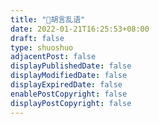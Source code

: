 ```yaml
---
title: "🦖胡言乱语"
date: 2022-01-21T16:25:53+08:00
draft: false
type: shuoshuo
adjacentPost: false
displayPublishedDate: false
displayModifiedDate: false
displayExpiredDate: false
enablePostCopyright: false
displayPostCopyright: false
---
```


<div id="bber"></div>

<script type="module" src="https://immmmm.com/emaction.js?v=230811"></script>
<script src="https://fastly.jsdelivr.net/npm/marked/marked.min.js"></script>
<script src="https://fastly.jsdelivr.net/gh/Tokinx/ViewImage/view-image.min.js"></script>
<script src="https://fastly.jsdelivr.net/gh/Tokinx/Lately/lately.min.js"></script>
<script src="https://cdn.staticfile.org/twikoo/1.6.16/twikoo.all.min.js"></script>
<script type="text/javascript">
  var bbMemos = {
    memos: 'http://47.103.62.167:5230/',//修改为自己部署 Memos 的网址，末尾有 / 斜杠
    limit: '',//默认每次显示 10 条
    creatorId:'1' ,//早期默认为 101 用户，新安装是 1； https://demo.usememos.com/u/101
    APIVersion: 'new'
    domId: '',//默认为 bber
    twiEnv:'https://masone-zhao-twikoo.hf.space/',//启开 twikoo 评论，默认 https://metk.edui.fun/
    //host: 'https://demo.usememos.com/', // 修改为自己部署 Memos 的网址，末尾有 / 斜杠。
    //limit: '10', // 每页显示的条数，默认显示 10 条。
    //creatorId: '1', // 老的实例是 101，新的实例是 1。https://demo.usememos.com/u/1
    //domId: '#memos', // 默认为 #memos，一般不用修改。
    //username: 'memos', // 自定义显示在前端的 ID。
    //name: 'Official Demo', // 自定义显示在前端的全名。
    //language: 'zh-CN', // `en` `zh-CN` 等，用于显示相对时间。
    //APIVersion: 'new', // `new` 或者 `legacy`，Memos API 版本，小于 `v0.22.0`: 填写：`legacy`，大于等于 `v0.22.0`：填写`new`。
    //total: true, // 显示 Memos 总条数。新版没有好办法显示，老版本也关闭了 Amount API。
    //doubanAPI: '', // 填入一个 API 渲染豆瓣条目，不填不渲染，只显示 URL，自建 API：https://github.com/eallion/douban-api-rs
  }
</script>
<script src="https://immmmm.com/bb-lmm-mk.js?v=230811"></script>
